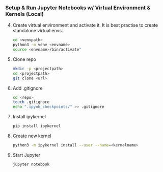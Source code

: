 ### Setup & Run Jupyter Notebooks w/ Virtual Environment & Kernels (Local)

4. Create virtual environment and activate it.
	It is best practise to create standalone virtual envs.
	```bash
 	cd <venvpath>
	python3 -m venv <envname>
 	source <envname>/bin/activate"
1. Clone repo
	```bash
	mkdir -p <projectpath>
 	cd <projectpath>
	git clone <url> 
	```
2. Add .gitignore
	```bash
 	cd <repo>
 	touch .gitignore
 	echo ".ipynb_checkpoints/" >> .gitignore
	```
 
6. Install ipykernel
	```bash
	pip install ipykernel
	```
7. Create new kernel
	```bash
	python3 -m ipykernel install --user --name=<kernelname>
	
	```
8. Start Jupyter
	```bash
	jupyter notebook
	```
  
